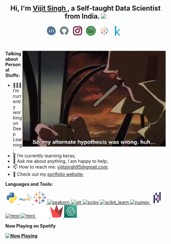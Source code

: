 <!-- Your title -->
<div align="center">
   <h2>Hi, I'm <a href="https://viz-graffito.netlify.app/">Vijit Singh </a>, a Self-taught Data Scientist from India. <img src="https://media.giphy.com/media/hvRJCLFzcasrR4ia7z/giphy.gif" height="25px"> </h2>
</div>
<!-- Your badges
You can use the website to generate badges: https://shields.io/
-->
<p align='center'>
   <a href="https://www.linkedin.com/in/vijit-singh-561162219/"><img height="30" src="https://github.com/Viz-graffito/viz-graffito/blob/main/linkedin%20(1).png?raw=true"></a>&nbsp;&nbsp;
<a href="https://github.com/Viz-graffito"><img height="30" src="https://github.com/Viz-graffito/viz-graffito/blob/main/github.png"></a>&nbsp;&nbsp;
<a href="https://www.instagram.com/vizz_graffito/"><img height="30" src="https://github.com/Viz-graffito/viz-graffito/blob/main/instagram.png"></a>&nbsp;&nbsp;
<a href="https://open.spotify.com/user/1e2atax0vrzwlutwwb71uaxjs?si=6d7aeac52be641d5"><img height="30" src="https://github.com/Viz-graffito/viz-graffito/blob/main/pngegg.png?raw=true"></a>&nbsp;&nbsp;
<a href="https://public.tableau.com/app/profile/vijit.singh8031"><img height="30" src="https://github.com/Viz-graffito/viz-graffito/blob/main/tableau_logo1.png?raw=true"></a>&nbsp;&nbsp;
   <a href="https://www.kaggle.com/vizgraffito"><img height="30" src="https://github.com/viz-graffito/viz-graffito/blob/bc2ccd8458f523f4998d11aaaf886c4597ee78b4/kaggle.svg"></a>&nbsp;&nbsp;
 </p>
 
&nbsp;

<!-- Any image aligned to the right. Beware the width -->
<img width="450" height="300" align="right" alt="gif" src="https://raw.githubusercontent.com/Viz-graffito/viz-graffito/main/cowboybebop_alternate.gif" />
<!-- Talking about you -->

**Talking about Personal Stuffs:**



- 👨🏽‍💻 I’m currently working on Deep Learning;
- 🌱 I’m currently learning keras; 
- 💬 Ask me about anything, I am happy to help;
- 📫 How to reach me: vijitsingh95@gmail.com;
- 💼 Check out my [portfolio website](https://viz-graffito.netlify.app/);

**Languages and Tools:** 

<!-- Your github readme stats
You can use this api: https://github.com/anuraghazra/github-readme-stats
-->


  <!-- Your languages and tools. Be careful with the alignment. 
  You can use this sites to get logos: https://www.vectorlogo.zone or https://simpleicons.org/
  -->
  <a href="https://www.python.org" target="_blank" rel="noreferrer"> 
  <img src="https://raw.githubusercontent.com/devicons/devicon/master/icons/python/python-original.svg" alt="php" width="40" height="40"/> 
  </a> <a href="https://www.mysql.com/" target="_blank" rel="noreferrer"> 
  <img src="https://raw.githubusercontent.com/devicons/devicon/master/icons/mysql/mysql-original-wordmark.svg" alt="mysql" width="40" height="40"/> 
  </a> <a href="https://www.tableau.com/" target="_blank" rel="noreferrer"> 
  <img src="https://github.com/viz-graffito/viz-graffito/blob/main/tableau-icon.svg" alt="tableau" width="40" height="40"/> 
  </a> <a href="https://seaborn.pydata.org/" target="_blank" rel="noreferrer"> 
  <img src="https://seaborn.pydata.org/_images/logo-mark-lightbg.svg" alt="seaborn" width="40" height="40"/>
  </a> <a href="https://git-scm.com/" target="_blank" rel="noreferrer"> 
  <img src="https://www.vectorlogo.zone/logos/git-scm/git-scm-icon.svg" alt="git" width="40" height="40"/> </a> 
  <a href="https://scipy.org/" target="_blank" rel="noreferrer"> 
  <img src="https://github.com/valohai/ml-logos/blob/master/scipy.svg" alt="scipy" width="40" height="40"/> 
  </a> <a href="https://scikit-learn.org/" target="_blank" rel="noreferrer"> 
  <img src="https://upload.wikimedia.org/wikipedia/commons/0/05/Scikit_learn_logo_small.svg" alt="scikit_learn" width="40" height="40"/> 
  </a> <a href="https://numpy.org/" target="_blank" rel="noreferrer">
  <img src="https://www.vectorlogo.zone/logos/numpy/numpy-icon.svg" alt="numpy" width="40" height="40"/> 
  </a> <a href="https://pandas.pydata.org/" target="_blank" rel="noreferrer">
  <img src="https://github.com/devicons/devicon/blob/master/icons/pandas/pandas-original.svg" alt="pandas" width="40" height="40"/> 
  </a> <a href="https://html.com/" target="_blank" rel="noreferrer"> 
  <img src="https://www.vectorlogo.zone/logos/w3_html5/w3_html5-icon.svg" alt="html" width="40" height="40"/>
  </a> <a href="https://www.w3.org/TR/CSS/#css" target="_blank" rel="noreferrer"> 
  <img src="https://www.vectorlogo.zone/logos/w3_css/w3_css-icon.svg" alt="html" width="40" height="40"/>
  </a> <a href="https://flask.palletsprojects.com/en/2.3.x/" target="_blank" rel="noreferrer"> 
  <img src="https://github.com/viz-graffito/viz-graffito/blob/257f862c1e35619c536b2a48ad5b826c228d06ab/flask_white_2.svg" alt="flask" width="40" height="38"/>
  </a> <a href="https://docs.streamlit.io/" target="_blank" rel="noreferrer"> 
  <img src="https://github.com/viz-graffito/viz-graffito/blob/main/streamlit-mark-color.svg" alt="streamlit" width="40" height="40"/>
  </a> <a href="https://flask.palletsprojects.com/en/2.3.x/" target="_blank" rel="noreferrer"> 
  <img src="https://github.com/viz-graffito/viz-graffito/blob/89dd681462752a99cbd9089ce6dd747e24def8e0/SageMaker.svg" alt="sagemaker" width="40" height="40"/>

</p>

<!-- Your hits or visitors
site: http://hits.dwyl.com or https://visitor-badge.glitch.me
Both apis are in trouble due to the number of requests, if you know any other to register visitors, great
-->

<!-- Its main projects -->
<!-- <p 
  <a href="https://github.com/Viz-graffito/Students_Exams_EDA">
    <img width="455" align="left" src="https://github-readme-stats.vercel.app/api/pin/?username=Viz-graffito&repo=Students_Exams_EDA&theme=dark&show_icons=true" />
  </a>
<p
  <a href="https://github.com/Viz-graffito/Steam_Nov_Dataset_EDA">
    <img align="right" src="https://github-readme-stats.vercel.app/api/pin/?username=Viz-graffito&repo=Steam_Nov_Dataset_EDA&theme=dark&show_icons=true" />
  </a>
</p>
 -->
<!-- [![Spotify](https://novatorem-mu-two.vercel.app/api/spotify)](https://www.spotify.com/us/account/overview/) -->
<a >
   <p><b> Now Playing <b/> on Spotify </p>
</a>
<p>
<a href="https://https-github-com-viz-graffito-natemoo-re.vercel.app/now-playing?open">
    <img src="https://https-github-com-viz-graffito-natemoo-re.vercel.app/now-playing" width="256" height="64" alt="Now Playing">
</a>
</p>

[](https://hit.yhype.me/github/profile?user_id=90683408)
<!-- This readme was created by Murillo Comino - https://github.com/onimur -->
